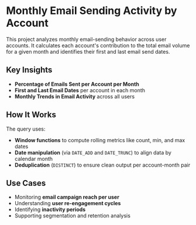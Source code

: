# Monthly Email Sending Activity by Account

This project analyzes monthly email-sending behavior across user accounts. It calculates each account's contribution to the total email volume for a given month and identifies their first and last email send dates.

## Key Insights

- **Percentage of Emails Sent per Account per Month**  
- **First and Last Email Dates** per account in each month  
- **Monthly Trends in Email Activity** across all users  

## How It Works

The query uses:
- **Window functions** to compute rolling metrics like count, min, and max dates  
- **Date manipulation** (via `DATE_ADD` and `DATE_TRUNC`) to align data by calendar month  
- **Deduplication** (`DISTINCT`) to ensure clean output per account-month pair

## Use Cases

- Monitoring **email campaign reach per user**  
- Understanding **user re-engagement cycles**  
- Identifying **inactivity periods**  
- Supporting segmentation and retention analysis
